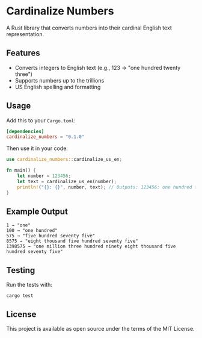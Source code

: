# Cardinalize Numbers

A Rust library that converts numbers into their cardinal English text representation.

## Features

- Converts integers to English text (e.g., 123 → "one hundred twenty three")
- Supports numbers up to the trillions
- US English spelling and formatting

## Usage

Add this to your `Cargo.toml`:

```toml
[dependencies]
cardinalize_numbers = "0.1.0"
```

Then use it in your code:

```rust
use cardinalize_numbers::cardinalize_us_en;

fn main() {
    let number = 123456;
    let text = cardinalize_us_en(number);
    println!("{}: {}", number, text); // Outputs: 123456: one hundred twenty three thousand four hundred fifty six
}
```

## Example Output

```
1 → "one"
100 → "one hundred"
575 → "five hundred seventy five"
8575 → "eight thousand five hundred seventy five"
1398575 → "one million three hundred ninety eight thousand five hundred seventy five"
```

## Testing

Run the tests with:

```
cargo test
```

## License

This project is available as open source under the terms of the MIT License.